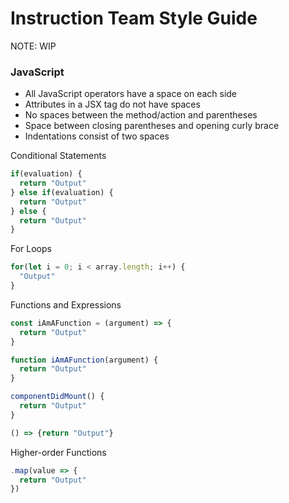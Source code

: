 # Instruction Team Style Guide

NOTE: WIP

### JavaScript

- All JavaScript operators have a space on each side
- Attributes in a JSX tag do not have spaces
- No spaces between the method/action and parentheses
- Space between closing parentheses and opening curly brace
- Indentations consist of two spaces

Conditional Statements
```javascript
if(evaluation) {
  return "Output"
} else if(evaluation) {
  return "Output"
} else {
  return "Output"
}
```

For Loops
```javascript
for(let i = 0; i < array.length; i++) {
  "Output"
}
```

Functions and Expressions
```javascript
const iAmAFunction = (argument) => {
  return "Output"
}

function iAmAFunction(argument) {
  return "Output"
}

componentDidMount() {
  return "Output"
}

() => {return "Output"}
```

Higher-order Functions
```javascript
.map(value => {
  return "Output"
})
```
